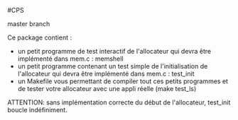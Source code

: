 #CPS

master branch

Ce package contient :
- un petit programme de test interactif de l'allocateur qui devra être implémenté dans mem.c : memshell
- un petit programme contenant un test simple de l'initialisation de l'allocateur qui devra être implémenté dans mem.c : test_init
- un Makefile vous permettant de compiler tout ces petits programmes et de tester votre allocateur avec une appli réelle (make test_ls)

ATTENTION: sans implémentation correcte du début de l'allocateur, test_init boucle indéfiniment.
